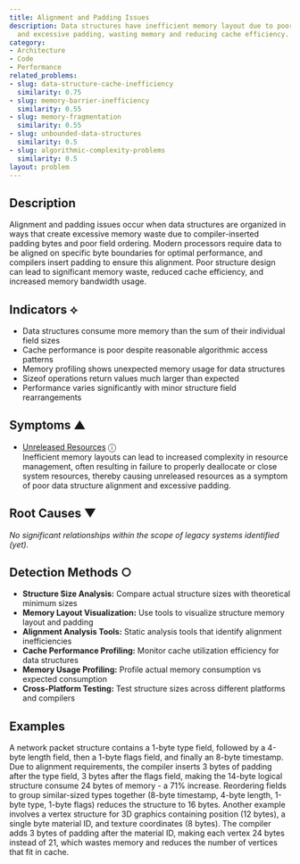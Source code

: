 ```yaml
---
title: Alignment and Padding Issues
description: Data structures have inefficient memory layout due to poor alignment
  and excessive padding, wasting memory and reducing cache efficiency.
category:
- Architecture
- Code
- Performance
related_problems:
- slug: data-structure-cache-inefficiency
  similarity: 0.75
- slug: memory-barrier-inefficiency
  similarity: 0.55
- slug: memory-fragmentation
  similarity: 0.55
- slug: unbounded-data-structures
  similarity: 0.5
- slug: algorithmic-complexity-problems
  similarity: 0.5
layout: problem
---
```


## Description

Alignment and padding issues occur when data structures are organized in ways that create excessive memory waste due to compiler-inserted padding bytes and poor field ordering. Modern processors require data to be aligned on specific byte boundaries for optimal performance, and compilers insert padding to ensure this alignment. Poor structure design can lead to significant memory waste, reduced cache efficiency, and increased memory bandwidth usage.


## Indicators ⟡

- Data structures consume more memory than the sum of their individual field sizes
- Cache performance is poor despite reasonable algorithmic access patterns
- Memory profiling shows unexpected memory usage for data structures
- Sizeof operations return values much larger than expected
- Performance varies significantly with minor structure field rearrangements


## Symptoms ▲

- [Unreleased Resources](unreleased-resources.md) <span class="info-tooltip" title="Confidence: 0.342, Strength: 0.606">ⓘ</span>
<br/>  Inefficient memory layouts can lead to increased complexity in resource management, often resulting in failure to properly deallocate or close system resources, thereby causing unreleased resources as a symptom of poor data structure alignment and excessive padding.

## Root Causes ▼

*No significant relationships within the scope of legacy systems identified (yet).*

## Detection Methods ○

- **Structure Size Analysis:** Compare actual structure sizes with theoretical minimum sizes
- **Memory Layout Visualization:** Use tools to visualize structure memory layout and padding
- **Alignment Analysis Tools:** Static analysis tools that identify alignment inefficiencies
- **Cache Performance Profiling:** Monitor cache utilization efficiency for data structures
- **Memory Usage Profiling:** Profile actual memory consumption vs expected consumption
- **Cross-Platform Testing:** Test structure sizes across different platforms and compilers


## Examples

A network packet structure contains a 1-byte type field, followed by a 4-byte length field, then a 1-byte flags field, and finally an 8-byte timestamp. Due to alignment requirements, the compiler inserts 3 bytes of padding after the type field, 3 bytes after the flags field, making the 14-byte logical structure consume 24 bytes of memory - a 71% increase. Reordering fields to group similar-sized types together (8-byte timestamp, 4-byte length, 1-byte type, 1-byte flags) reduces the structure to 16 bytes. Another example involves a vertex structure for 3D graphics containing position (12 bytes), a single byte material ID, and texture coordinates (8 bytes). The compiler adds 3 bytes of padding after the material ID, making each vertex 24 bytes instead of 21, which wastes memory and reduces the number of vertices that fit in cache.
